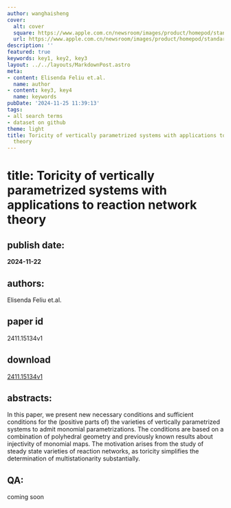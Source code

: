 ```yaml
---
author: wanghaisheng
cover:
  alt: cover
  square: https://www.apple.com.cn/newsroom/images/product/homepod/standard/Apple-HomePod-hero-230118_big.jpg.large_2x.jpg
  url: https://www.apple.com.cn/newsroom/images/product/homepod/standard/Apple-HomePod-hero-230118_big.jpg.large_2x.jpg
description: ''
featured: true
keywords: key1, key2, key3
layout: ../../layouts/MarkdownPost.astro
meta:
- content: Elisenda Feliu et.al.
  name: author
- content: key3, key4
  name: keywords
pubDate: '2024-11-25 11:39:13'
tags:
- all search terms
- dataset on github
theme: light
title: Toricity of vertically parametrized systems with applications to reaction network
  theory
---
```


# title: Toricity of vertically parametrized systems with applications to reaction network theory 
## publish date: 
**2024-11-22** 
## authors: 
  Elisenda Feliu et.al. 
## paper id
2411.15134v1
## download
[2411.15134v1](http://arxiv.org/abs/2411.15134v1)
## abstracts:
In this paper, we present new necessary conditions and sufficient conditions for the (positive parts of) the varieties of vertically parametrized systems to admit monomial parametrizations. The conditions are based on a combination of polyhedral geometry and previously known results about injectivity of monomial maps. The motivation arises from the study of steady state varieties of reaction networks, as toricity simplifies the determination of multistationarity substantially.
## QA:
coming soon
